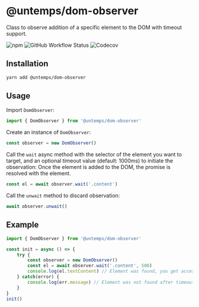 # @untemps/dom-observer

Class to observe addition of a specific element to the DOM with timeout support.

![npm](https://img.shields.io/npm/v/@untemps/dom-observer?style=for-the-badge)
![GitHub Workflow Status](https://img.shields.io/github/workflow/status/untemps/dom-observer/deploy?style=for-the-badge)
![Codecov](https://img.shields.io/codecov/c/github/untemps/dom-observer?style=for-the-badge)

## Installation

```bash
yarn add @untemps/dom-observer
```

## Usage

Import `DomObserver`:

```javascript
import { DomObserver } from '@untemps/dom-observer'
```

Create an instance of `DomObserver`:

```javascript
const observer = new DomObserver()
```

Call the `wait` async method with the selector of the element you want to target, and an optional timeout value (default: 1000ms) to initiate the observation:
Once the element is added to the DOM, the promise is resolved with the element.

```javascript
const el = await observer.wait('.content')
```

Call the `unwait` method to discard observation:

```javascript
await observer.unwait()
```

## Example

```javascript
import { DomObserver } from '@untemps/dom-observer'

const init = async () => {
    try {
        const observer = new DomObserver()
        const el = await observer.wait('.content', 500)
        console.log(el.textContent) // Element was found, you get access to its API
    } catch(error) {
        console.log(err.message) // Element was not found after timeout
    }
}
init()
```